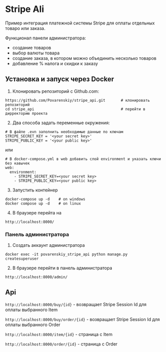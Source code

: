 # Stripe Ali

Пример интеграция платежной системы Stripe для оплаты отдельных товаро или заказа.

Функционал панели администратора:
- создание товаров
- выбор валюты товара
- создание заказа, в котором можно объединить несколько товаров
- добавление % налога и скидки к заказу


## Установка и запуск через Docker 

1. Клонировать репозиторий с Github.com:
````
https://github.com/Povarenskiy/stripe_api.git       # клонировать репозиторий
cd stripe_api                                       # перейти в дирректорию проекта
````
2. Два способа задать переменные окружения:

```
# В файле .evn заполнить необходимые данные по ключам
STRIPE_SECRET_KEY = '<your secret key>'
STRIPE_PUBLIC_KEY = '<your public key>'
```
или
```
# В docker-compose.yml в web добавить слой environment и указать ключи без кавычек 
web:
  environment:
    - STRIPE_SECRET_KEY=<your secret key>
    - STRIPE_PUBLIC_KEY=<your public key>

```
3. Запустить контейнер 
````
docker-compose up -d    # on windows
docker compose up -d    # on linux

````
4. В браузере перейта на 
````
http://localhost:8000/

````

### Панель администратора

1. Создать аккаунт администратора 
````
docker exec -it povarenskiy_stripe_api python manage.py createsuperuser
````
2. В браузере перейти в панель администратора
````
http://localhost:8000/admin/
````

## Api

````http://localhost:8000/buy/{id}```` - возвращает Stripe Session Id для оплаты выбранного Item

````http://localhost:8000/buy/order/{id}```` - возвращает Stripe Session Id для оплаты выбранного Order

````http://localhost:8000/item/{id}```` - страница с Item

````http://localhost:8000/order/{id}```` - страница с Order

